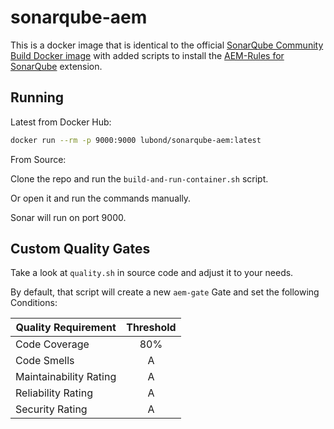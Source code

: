 # sonarqube-aem

This is a docker image that is identical to the official [SonarQube Community Build Docker image](https://github.com/SonarSource/docker-sonarqube/blob/master/community-build/Dockerfile) with added scripts to install the [AEM-Rules for SonarQube](https://github.com/Cognifide/AEM-Rules-for-SonarQube) extension.

## Running

Latest from Docker Hub:

```sh
docker run --rm -p 9000:9000 lubond/sonarqube-aem:latest
```

From Source:

Clone the repo and run the `build-and-run-container.sh` script.

Or open it and run the commands manually.

Sonar will run on port 9000.

## Custom Quality Gates

Take a look at `quality.sh` in source code and adjust it to your needs.

By default, that script will create a new `aem-gate` Gate and set the following Conditions:

| Quality Requirement    | Threshold |
| ---------------------- | :-------: |
| Code Coverage          |    80%    |
| Code Smells            |     A     |
| Maintainability Rating |     A     |
| Reliability Rating     |     A     |
| Security Rating        |     A     |
